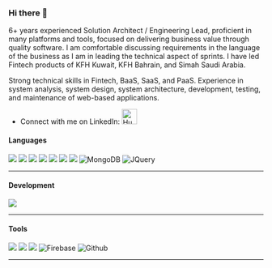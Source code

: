 ### Hi there 👋



6+ years experienced Solution Architect / Engineering Lead, proficient in many platforms and tools, focused on delivering business value through quality software. I am comfortable discussing requirements in the language of the business as I am in leading the technical aspect of sprints. I have led Fintech products of KFH Kuwait, KFH Bahrain, and Simah Saudi Arabia.

Strong technical skills in Fintech, BaaS, SaaS, and PaaS. Experience in system analysis, system design, system architecture, development, testing, and maintenance of web-based applications.

- Connect with me on LinkedIn: <a href="https://www.linkedin.com/in/huzaifa-asif-b6b075159/">
  <img alt="Huzaifa Asif" width="30px" src="https://img.icons8.com/fluent/48/000000/linkedin.png" />
  </a>




#### Languages
![](https://img.shields.io/badge/-Node-darkgreen?logo=node.js&logoColor=white&style=flat)
![](https://img.shields.io/badge/-NestJS-a59d9f?style=flat&logo=nestjs&logoColor=e0234e)
![](https://img.shields.io/badge/-Express-black?logo=Express&logoColor=white&style=flat)
![](https://img.shields.io/badge/-Angular-black?style=flat&logo=angular&logoColor=red)
![](https://img.shields.io/badge/-React-61DAFB?style=flat&logo=react&logoColor=3c3c3c)
![](https://img.shields.io/badge/-JavaScript-F7DF1E?style=flat&logo=javascript&logoColor=3c3c3c)
![](https://img.shields.io/badge/-Bootstrap-purple?style=flat&logo=bootstrap&logoColor=white)
![MongoDB](https://img.shields.io/badge/-MongoDB-black?style=flat-square&logo=mongodb)
![JQuery](https://img.shields.io/badge/-JQuery-black?style=flat-square&logo=jquery)



<hr/>



#### Development
![](https://img.shields.io/badge/-Visual_Studio_Code-007ACC?style=flat&logo=visual-studio-code&logoColor=white)



<hr/>



#### Tools
![](https://img.shields.io/badge/-Postman-FFFFFF?logo=postman&logoColor=orange&style=flat)
![](https://img.shields.io/badge/-Git-white?logo=git&logoColor=red&style=flat)
![](https://img.shields.io/badge/-Jira-white?logo=jira&logoColor=blue&style=flat)
![Firebase](https://img.shields.io/badge/-Firebase-FFA611?style=flat-square&logo=firebase)
![Github](http://img.shields.io/badge/-Github-000000?style=flat-square&logo=github)



<hr/>
